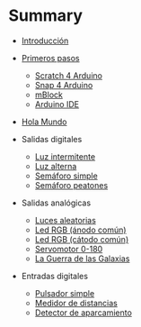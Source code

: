 # Summary

* [Introducción](README.md)


* [Primeros pasos](Teoria/Primeros-pasos/README.md)
	* [Scratch 4 Arduino](Teoria/Primeros-pasos/Scratch-4-arduino/README.md)
	* [Snap 4 Arduino](Teoria/Primeros-pasos/Snap-4-arduino/README.md)
	* [mBlock](Teoria/Primeros-pasos/mBlock/README.md)
	* [Arduino IDE](Teoria/Primeros-pasos/Arduino-ide/README.md)
* [Hola Mundo](Practicas/Hola-mundo/README.md)


* Salidas digitales
	* [Luz intermitente](Practicas/Luz-intermitente/README.md)
	* [Luz alterna](Practicas/Luz-alterna/README.md)
	* [Semáforo simple](Practicas/Semaforo-simple/README.md)
	* [Semáforo peatones](Practicas/Semaforo-peatones/README.md)


* Salidas analógicas
	* [Luces aleatorias](Practicas/Luces-aleatorias/README.md)
	* [Led RGB (ánodo común)](Practicas/Led-RGB-anodo-comun/README.md)
	* [Led RGB (cátodo común)](Practicas/Led-RGB-catodo-comun/README.md)
	* [Servomotor 0-180](Practicas/Servomotor-0-180/README.md)
	* [La Guerra de las Galaxias](Practicas/La-guerra-de-las-galaxias/README.md)


* Entradas digitales
	* [Pulsador simple](Practicas/Pulsador-simple/README.md)
	* [Medidor de distancias](Practicas/Medidor-de-distancias/README.md)
	* [Detector de aparcamiento](Practicas/Detector-de-aparcamiento/README.md)
